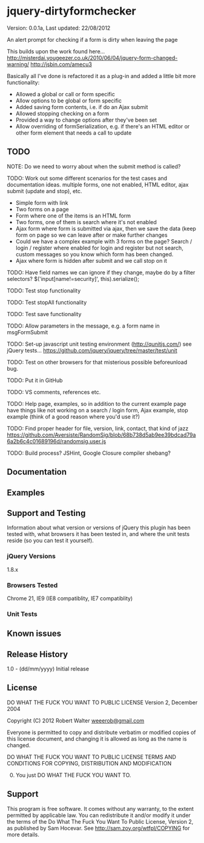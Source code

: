 # jquery-dirtyformchecker #

Version: 0.0.1a, Last updated: 22/08/2012

An alert prompt for checking if a form is dirty when leaving the page

This builds upon the work found here... 
http://misterdai.yougeezer.co.uk/2010/06/04/jquery-form-changed-warning/
http://jsbin.com/amecu3

Basically all I've done is refactored it as a plug-in and added a little bit
more functionality:
*	Allowed a global or call or form specific
* 	Allow options to be global or form specific
*	Added saving form contents, i.e. if do an Ajax submit
*	Allowed stopping checking on a form
*	Provided a way to change options after they've been set
*	Allow overriding of formSerialization, e.g. if there's an HTML editor or other form element that needs a call to update

## TODO ##

NOTE: Do we need to worry about when the submit method is called? 

TODO: Work out some different scenarios for the test cases and documentation ideas. multiple forms, one not enabled, HTML editor, ajax submit (update and stop), etc. 
*	Simple form with link
*	Two forms on a page
*	Form where one of the items is an HTML form
*	Two forms, one of them is search where it's not enabled
*	Ajax form where form is submitted via ajax, then we save the data (keep form on page so we can leave after or make further changes
*	Could we have a complex example with 3 forms on the page? Search / login / register where enabled for login and register but not search, custom messages so you know which form has been changed. 
*	Ajax where form is hidden after submit and we call stop on it

TODO: Have field names we can ignore if they change, maybe do by a filter selectors? $('input[name!=security]', this).serialize(); 

TODO: Test stop functionality

TODO: Test stopAll functionality

TODO: Test save functionality

TODO: Allow parameters in the message, e.g. a form name in msgFormSubmit

TODO: Set-up javascript unit testing environment (http://qunitjs.com/) see jQuery tests... https://github.com/jquery/jquery/tree/master/test/unit

TODO: Test on other browsers for that misterious possible beforeunload bug. 

TODO: Put it in GitHub

TODO: VS comments, references etc. 

TODO: Help page, examples, so in addition to the current example page have things like not working on a search / login form, 
Ajax example, stop example (think of a good reason where you'd use it?)

TODO: Find proper header for file, version, link, contact, that kind of jazz
https://github.com/Aversiste/RandomSig/blob/68b738d5ab9ee39bdcad79a6a2b6c4c01689196d/randomsig.user.js

TODO: Build process? JSHint, Google Closure compiler shebang?

## Documentation ##


## Examples ##


## Support and Testing ##
Information about what version or versions of jQuery this plugin has been
tested with, what browsers it has been tested in, and where the unit tests
reside (so you can test it yourself).

### jQuery Versions ###
1.8.x

### Browsers Tested ###
Chrome 21, IE9 (IE8 compatiblity, IE7 compatiblity)

### Unit Tests ###

## Known issues ##

## Release History ##

1.0   - (dd/mm/yyyy) Initial release


## License ##
DO WHAT THE FUCK YOU WANT TO PUBLIC LICENSE
Version 2, December 2004

Copyright (C) 2012 Robert Walter <weeerob@gmail.com>

Everyone is permitted to copy and distribute verbatim or modified
copies of this license document, and changing it is allowed as long
as the name is changed.

DO WHAT THE FUCK YOU WANT TO PUBLIC LICENSE
TERMS AND CONDITIONS FOR COPYING, DISTRIBUTION AND MODIFICATION

0. You just DO WHAT THE FUCK YOU WANT TO.

## Support ##
This program is free software. It comes without any warranty, to
the extent permitted by applicable law. You can redistribute it
and/or modify it under the terms of the Do What The Fuck You Want
To Public License, Version 2, as published by Sam Hocevar. See
http://sam.zoy.org/wtfpl/COPYING for more details.